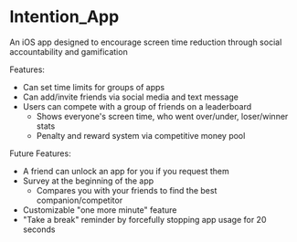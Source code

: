 # Intention_App
An iOS app designed to encourage screen time reduction through social accountability and gamification


Features:
* Can set time limits for groups of apps
* Can add/invite friends via social media and text message
* Users can compete with a group of friends on a leaderboard
  * Shows everyone's screen time, who went over/under, loser/winner stats
  * Penalty and reward system via competitive money pool


Future Features:
* A friend can unlock an app for you if you request them
* Survey at the beginning of the app
  * Compares you with your friends to find the best companion/competitor
* Customizable "one more minute" feature
* "Take a break" reminder by forcefully stopping app usage for 20 seconds
